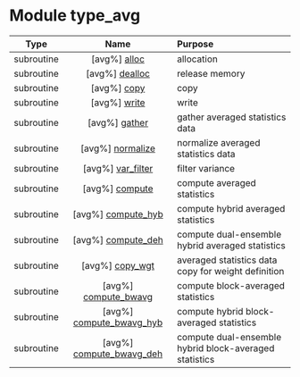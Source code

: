 # Module type_avg

| Type | Name | Purpose |
| :--: | :--: | :---------- |
| subroutine | [avg%] [alloc](https://github.com/benjaminmenetrier/bump-standalone/tree/master/src/type_avg.F90#L54) | allocation |
| subroutine | [avg%] [dealloc](https://github.com/benjaminmenetrier/bump-standalone/tree/master/src/type_avg.F90#L90) | release memory |
| subroutine | [avg%] [copy](https://github.com/benjaminmenetrier/bump-standalone/tree/master/src/type_avg.F90#L116) | copy |
| subroutine | [avg%] [write](https://github.com/benjaminmenetrier/bump-standalone/tree/master/src/type_avg.F90#L140) | write |
| subroutine | [avg%] [gather](https://github.com/benjaminmenetrier/bump-standalone/tree/master/src/type_avg.F90#L168) | gather averaged statistics data |
| subroutine | [avg%] [normalize](https://github.com/benjaminmenetrier/bump-standalone/tree/master/src/type_avg.F90#L299) | normalize averaged statistics data |
| subroutine | [avg%] [var_filter](https://github.com/benjaminmenetrier/bump-standalone/tree/master/src/type_avg.F90#L365) | filter variance |
| subroutine | [avg%] [compute](https://github.com/benjaminmenetrier/bump-standalone/tree/master/src/type_avg.F90#L497) | compute averaged statistics |
| subroutine | [avg%] [compute_hyb](https://github.com/benjaminmenetrier/bump-standalone/tree/master/src/type_avg.F90#L582) | compute hybrid averaged statistics |
| subroutine | [avg%] [compute_deh](https://github.com/benjaminmenetrier/bump-standalone/tree/master/src/type_avg.F90#L629) | compute dual-ensemble hybrid averaged statistics |
| subroutine | [avg%] [copy_wgt](https://github.com/benjaminmenetrier/bump-standalone/tree/master/src/type_avg.F90#L683) | averaged statistics data copy for weight definition |
| subroutine | [avg%] [compute_bwavg](https://github.com/benjaminmenetrier/bump-standalone/tree/master/src/type_avg.F90#L717) | compute block-averaged statistics |
| subroutine | [avg%] [compute_bwavg_hyb](https://github.com/benjaminmenetrier/bump-standalone/tree/master/src/type_avg.F90#L821) | compute hybrid block-averaged statistics |
| subroutine | [avg%] [compute_bwavg_deh](https://github.com/benjaminmenetrier/bump-standalone/tree/master/src/type_avg.F90#L901) | compute dual-ensemble hybrid block-averaged statistics |
